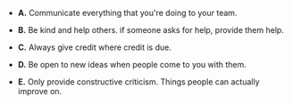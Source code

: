 * **A.** Communicate everything that you're doing to your team.

* **B.** Be kind and help others. if someone asks for help,	 provide them help.

* **C.** Always give credit where credit is due.

* **D.** Be open to new ideas when people come to you with them.

* **E.** Only provide constructive criticism. Things people can actually improve on.